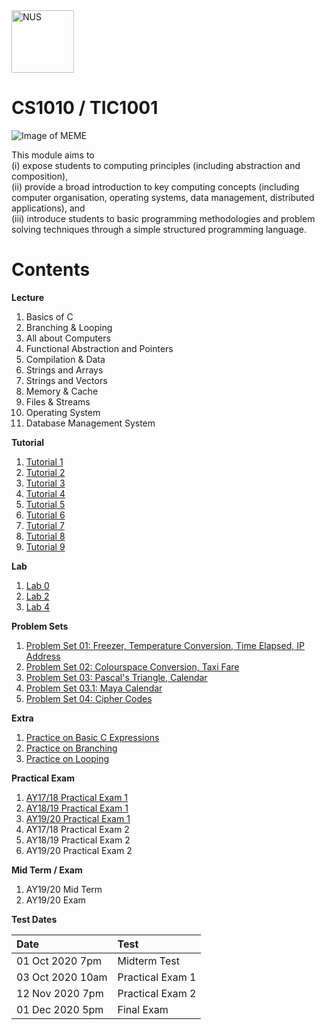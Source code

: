 
<img src="http://www.nus.edu.sg/images/default-source/identity-images/NUS_logo_full-vertical.jpg" alt="NUS" width="100"/>
<h1>CS1010 / TIC1001</h1>

![Image of MEME](https://i.imgur.com/IucRlyv.jpg)

This module aims to <br> 
(i) expose students to computing principles (including abstraction and composition), <br>
(ii) provide a broad introduction to key computing concepts (including computer organisation, operating systems, data management, distributed applications), and <br>
(iii) introduce students to basic programming methodologies and problem solving techniques through a simple structured programming language.<br>
# Contents

**Lecture**<br>
1. Basics of C<br>
2. Branching & Looping<br>
3. All about Computers<br>
4. Functional Abstraction and Pointers<br>
5. Compilation & Data<br>
6. Strings and Arrays<br>
7. Strings and Vectors<br>
8. Memory & Cache<br>
9. Files & Streams<br>
10. Operating System<br>
11. Database Management System<br>

**Tutorial**<br>
1. [Tutorial 1](https://github.com/aaronangxz/CS1010S-1/tree/master/Tutorials/Tutorial01)<br>
2. [Tutorial 2](https://github.com/aaronangxz/CS1010S-1/tree/master/Tutorials/Tutorial02)<br>
3. [Tutorial 3](https://github.com/aaronangxz/CS1010S-1/tree/master/Tutorials/Tutorial03)<br>
4. [Tutorial 4](https://github.com/aaronangxz/CS1010S-1/tree/master/Tutorials/Tutorial04)<br>
5. [Tutorial 5](https://github.com/aaronangxz/CS1010S-1/tree/master/Tutorials/Tutorial05)<br>
6. [Tutorial 6](https://github.com/aaronangxz/CS1010S-1/tree/master/Tutorials/Tutorial06)<br>
7. [Tutorial 7](https://github.com/aaronangxz/CS1010S-1/tree/master/Tutorials/Tutorial07)<br>
8. [Tutorial 8](https://github.com/aaronangxz/CS1010S-1/tree/master/Tutorials/Tutorial08)<br>
9. [Tutorial 9](https://github.com/aaronangxz/CS1010S-1/tree/master/Tutorials/Tutorial09)<br>

**Lab**<br>
1. [Lab 0](https://github.com/aaronangxz/CS1010S-1/tree/master/Lab/Lab01)<br>
2. [Lab 2](https://github.com/aaronangxz/CS1010S-1/tree/master/Lab/Lab02)<br>
2. [Lab 4](https://github.com/aaronangxz/CS1010S-1/tree/master/Lab/Lab04)<br>

**Problem Sets**<br>
1. [Problem Set 01: Freezer, Temperature Conversion, Time Elapsed, IP Address](https://github.com/aaronangxz/CS1010S-1/tree/master/Problem%20Sets/ProblemSet01)<br>
2. [Problem Set 02: Colourspace Conversion, Taxi Fare](https://github.com/aaronangxz/CS1010S-1/tree/master/Problem%20Sets/ProblemSet02)<br>
3. [Problem Set 03: Pascal's Triangle, Calendar](https://github.com/aaronangxz/CS1010S-1/tree/master/Problem%20Sets/ProblemSet03)<br>
4. [Problem Set 03.1: Maya Calendar](https://github.com/aaronangxz/CS1010S-1/tree/master/Problem%20Sets/ProblemSet03.1)<br>
5. [Problem Set 04: Cipher Codes](https://github.com/aaronangxz/CS1010S-1/tree/master/Problem%20Sets/ProblemSet04)<br>

**Extra**<br>
1. [Practice on Basic C Expressions](https://github.com/aaronangxz/CS1010S-1/tree/master/Practice/Practice-on-basic-C-expressions)<br>
2. [Practice on Branching](https://github.com/aaronangxz/CS1010S-1/tree/master/Practice/Practice-on-branching)<br>
3. [Practice on Looping](https://github.com/aaronangxz/CS1010S-1/tree/master/Practice/Practice-on-looping)

**Practical Exam**<br>
1. [AY17/18 Practical Exam 1](https://github.com/aaronangxz/CS1010S-1/tree/master/Practical%20Exam/AY1718-Practical_Exam1)<br>
2. [AY18/19 Practical Exam 1](https://github.com/aaronangxz/CS1010S-1/tree/master/Practical%20Exam/AY1819-Practical_Exam1)<br>
3. [AY19/20 Practical Exam 1](https://github.com/aaronangxz/CS1010S-1/tree/master/Practical%20Exam/AY1920-Practical_Exam1)<br>
4. AY17/18 Practical Exam 2<br>
5. AY18/19 Practical Exam 2<br>
6. AY19/20 Practical Exam 2<br>

**Mid Term / Exam**<br>
1. AY19/20 Mid Term<br>
2. AY19/20 Exam<br>

**Test Dates**<br>
<table>
  <thead>
    <tr>
      <th style="text-align: left">Date</th>
      <th style="text-align: left">Test</th>
    </tr>
  </thead>
  <tbody>
    <tr>
      <td style="text-align: left">01 Oct 2020 7pm</td>
      <td style="text-align: left">Midterm Test</td>
    </tr>
    <tr>
      <td style="text-align: left">03 Oct 2020 10am</td>
      <td style="text-align: left">Practical Exam 1</td>
    </tr>
    <tr>
      <td style="text-align: left">12 Nov 2020 7pm</td>
      <td style="text-align: left">Practical Exam 2</td>
    </tr>
    <tr>
      <td style="text-align: left">01 Dec 2020 5pm</td>
      <td style="text-align: left">Final Exam</td>
    </tr>
  </tbody>
</table>